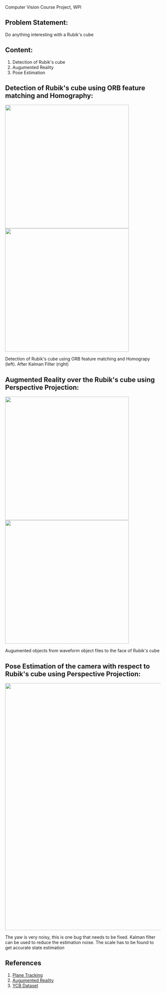 Computer Vision Course Project, WPI

## Problem Statement: 
Do anything interesting with a Rubik's cube

## Content:
1. Detection of Rubik's cube 
2. Augumented Reality
3. Pose Estimation

## Detection of Rubik's cube using ORB feature matching and Homography:

<p float="left">
  <img src="media/detect.gif" width="400" />
  <img src="media/detect_kalman.gif" width="400" /> 
</p>
Detection of Rubik's cube using ORB feature matching and Homograpy (left). After Kalman Filter (right)

## Augmented Reality over the Rubik's cube using Perspective Projection:

<p float="left">
  <img src="media/spiderman_ar.gif" width="400" />
  <img src="media/cube_ar.gif" width="400" /> 
</p>
Augumented objects from waveform object files to the face of Rubik's cube

## Pose Estimation of the camera with respect to Rubik's cube using Perspective Projection:

<p float="left">
  <img src="media/pose_estimation.gif" width="800"/>
</p>
The yaw is very noisy, this is one bug that needs to be fixed. Kalman filter can be used to reduce the estimation noise. The scale has to be found to get accurate state estimation

## References
1. [Plane Tracking](https://github.com/opencv/opencv/blob/4.x/samples/python/plane_tracker.py "Plane Tracking")
2. [Augumented Reality](https://github.com/jayantjain100/Augmented-Reality "Augumented Reality")
3. [YCB Dataset](https://www.ycbbenchmarks.com/ "YCB Dataset")

